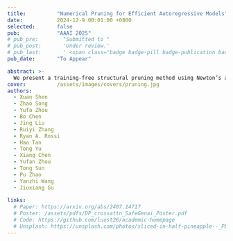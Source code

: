 ```yaml
---
title:          "Numerical Pruning for Efficient Autoregressive Models"
date:           2024-12-9 00:01:00 +0800
selected:       false
pub:            "AAAI 2025"
# pub_pre:        "Submitted to "
# pub_post:       'Under review.'
# pub_last:       ' <span class="badge badge-pill badge-publication badge-success">Spotlight</span>'
pub_date:       "To Appear"

abstract: >-
  We present a training-free structural pruning method using Newton’s approach and compensation algorithms to efficiently compress decoder-only transformer models, achieving state-of-the-art performance with reduced memory usage and faster generation on GPUs.
cover:          /assets/images/covers/pruning.jpg
authors:
  - Xuan Shen
  - Zhao Song
  - Yufa Zhou
  - Bo Chen
  - Jing Liu
  - Ruiyi Zhang
  - Ryan A. Rossi
  - Hao Tan
  - Tong Yu
  - Xiang Chen
  - Yufan Zhou
  - Tong Sun
  - Pu Zhao
  - Yanzhi Wang
  - Jiuxiang Gu
  
links:
  # Paper: https://arxiv.org/abs/2407.14717
  # Poster: /assets/pdfs/DP_crossattn_SafeGenai_Poster.pdf
  # Code: https://github.com/luost26/academic-homepage
  # Unsplash: https://unsplash.com/photos/sliced-in-half-pineapple--_PLJZmHZzk
---
```

